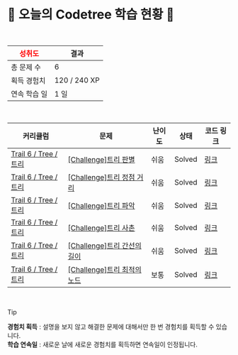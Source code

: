 # 🌲 오늘의 Codetree 학습 현황 🌲

<br />

| <span style="color:red;display:block;text-align:center;"> **성취도**</span> | 결과 |
|---|---|
| 총 문제 수 | 6 |
| 획득 경험치 | 120 / 240 XP |
| 연속 학습 일 | 1 일 |

<br />

|커리큘럼|문제|난이도|상태|코드 링크|
|---|---|---|---|---|
|[Trail 6 / Tree / 트리](https://www.codetree.ai/trail-info/intermediate-high/)|[[Challenge]트리 판별](https://www.codetree.ai/trails/complete/curated-cards/challenge-tree-identification/)|쉬움|Solved|[링크](https://github.com/qmean/Algorithm_study/blob/main/250916/%ED%8A%B8%EB%A6%AC%20%ED%8C%90%EB%B3%84/tree-identification.java)|
|[Trail 6 / Tree / 트리](https://www.codetree.ai/trail-info/intermediate-high/)|[[Challenge]트리 정점 거리](https://www.codetree.ai/trails/complete/curated-cards/challenge-node-distance/)|쉬움|Solved|[링크](https://github.com/qmean/Algorithm_study/blob/main/250916/%ED%8A%B8%EB%A6%AC%20%EC%A0%95%EC%A0%90%20%EA%B1%B0%EB%A6%AC/node-distance.java)|
|[Trail 6 / Tree / 트리](https://www.codetree.ai/trail-info/intermediate-high/)|[[Challenge]트리 파악](https://www.codetree.ai/trails/complete/curated-cards/challenge-identifying-the-tree/)|쉬움|Solved|[링크](https://github.com/qmean/Algorithm_study/blob/main/250916/%ED%8A%B8%EB%A6%AC%20%ED%8C%8C%EC%95%85/identifying-the-tree.java)|
|[Trail 6 / Tree / 트리](https://www.codetree.ai/trail-info/intermediate-high/)|[[Challenge]트리 사촌](https://www.codetree.ai/trails/complete/curated-cards/challenge-beard-tree/)|쉬움|Solved|[링크](https://github.com/qmean/Algorithm_study/blob/main/250916/%ED%8A%B8%EB%A6%AC%20%EC%82%AC%EC%B4%8C/beard-tree.java)|
|[Trail 6 / Tree / 트리](https://www.codetree.ai/trail-info/intermediate-high/)|[[Challenge]트리 간선의 길이](https://www.codetree.ai/trails/complete/curated-cards/challenge-length-of-tree-trunk/)|쉬움|Solved|[링크](https://github.com/qmean/Algorithm_study/blob/main/250916/%ED%8A%B8%EB%A6%AC%20%EA%B0%84%EC%84%A0%EC%9D%98%20%EA%B8%B8%EC%9D%B4/length-of-tree-trunk.java)|
|[Trail 6 / Tree / 트리](https://www.codetree.ai/trail-info/intermediate-high/)|[[Challenge]트리 최적의 노드](https://www.codetree.ai/trails/complete/curated-cards/challenge-tree-optimal-node/)|보통|Solved|[링크](https://github.com/qmean/Algorithm_study/blob/main/250916/%ED%8A%B8%EB%A6%AC%20%EC%B5%9C%EC%A0%81%EC%9D%98%20%EB%85%B8%EB%93%9C/tree-optimal-node.java)|


<br />

> [!TIP]
> **경험치 획득** : 설명을 보지 않고 해결한 문제에 대해서만 한 번 경험치를 획득할 수 있습니다.  
> **학습 연속일** : 새로운 날에 새로운 경험치를 획득하면 연속일이 인정됩니다.

